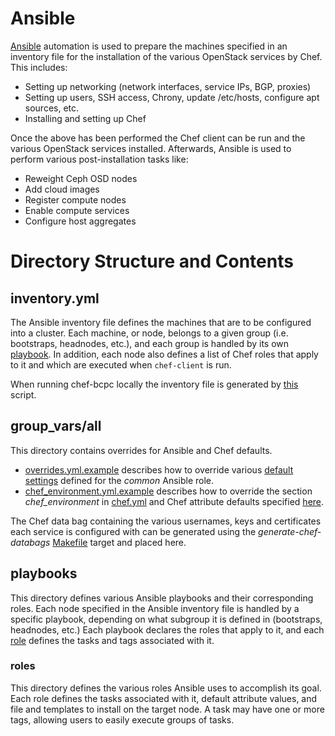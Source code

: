 
# Ansible

[Ansible](https://docs.ansible.com/ansible/latest/index.html) automation is
used to prepare the machines specified in an inventory file for the
installation of the various OpenStack services by Chef. This includes:
- Setting up networking (network interfaces, service IPs, BGP, proxies)
- Setting up users, SSH access, Chrony, update /etc/hosts, configure apt
    sources, etc.
- Installing and setting up Chef

Once the above has been performed the Chef client can be run and the various
OpenStack services installed. Afterwards, Ansible is used to perform various
post-installation tasks like:
- Reweight Ceph OSD nodes
- Add cloud images
- Register compute nodes
- Enable compute services
- Configure host aggregates

# Directory Structure and Contents

## inventory.yml

The Ansible inventory file defines the machines that are to be configured into
a cluster. Each machine, or node, belongs to a given group (i.e. bootstraps,
headnodes, etc.), and each group is handled by its own [playbook](#playbooks).
In addition, each node also defines a list of Chef roles that apply to it and
which are executed when `chef-client` is run.

When running chef-bcpc locally the inventory file is generated by
[this](../virtual/bin/create-virtual-environment.sh) script.

## group_vars/all

This directory contains overrides for Ansible and Chef defaults.

- [overrides.yml.example](group_vars/all/overrides.yml.example) describes how
to override various
[default settings](playbooks/roles/common/defaults/main/base.yml) defined for
the *common* Ansible role.
- [chef_environment.yml.example](group_vars/all/chef_environment.yml.example)
describes how to override the section *chef_environment* in
[chef.yml](playbooks/roles/common/defaults/main/chef.yml) and Chef attribute
defaults specified [here](../chef/cookbooks/bcpc/attributes/).

The Chef data bag containing the various usernames, keys and certificates each
service is configured with can be generated using the *generate-chef-databags*
[Makefile](../Makefile) target and placed here.

## playbooks

This directory defines various Ansible playbooks and their corresponding roles.
Each node specified in the Ansible inventory file is handled by a specific
playbook, depending on what subgroup it is defined in (bootstraps, headnodes,
etc.) Each playbook declares the roles that apply to it, and each [role](#roles)
defines the tasks and tags associated with it.

### roles

This directory defines the various roles Ansible uses to accomplish its goal.
Each role defines the tasks associated with it, default attribute values, and
file and templates to install on the target node. A task may have one or more
tags, allowing users to easily execute groups of tasks.
